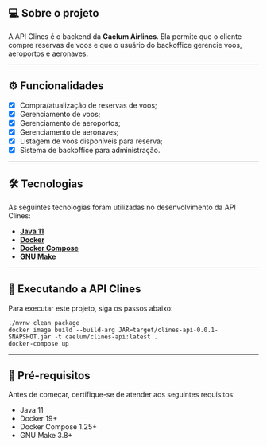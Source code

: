 ## 💻 Sobre o projeto

A API Clines é o backend da **Caelum Airlines**. Ela permite que o cliente compre reservas de voos e que o usuário do backoffice gerencie voos, aeroportos e aeronaves.

---

## ⚙️ Funcionalidades

- [x] Compra/atualização de reservas de voos;
- [x] Gerenciamento de voos;
- [x] Gerenciamento de aeroportos;
- [x] Gerenciamento de aeronaves;
- [x] Listagem de voos disponíveis para reserva;
- [x] Sistema de backoffice para administração.

---

## 🛠 Tecnologias

As seguintes tecnologias foram utilizadas no desenvolvimento da API Clines:

- **[Java 11](https://www.oracle.com/java)**
- **[Docker](https://www.docker.com)**
- **[Docker Compose](https://docs.docker.com/compose)**
- **[GNU Make](https://www.gnu.org/software/make)**

---

## 🚀 Executando a API Clines

Para executar este projeto, siga os passos abaixo:

```shell script
./mvnw clean package
docker image build --build-arg JAR=target/clines-api-0.0.1-SNAPSHOT.jar -t caelum/clines-api:latest .
docker-compose up
```

---

## 📑 Pré-requisitos

Antes de começar, certifique-se de atender aos seguintes requisitos:

* Java 11 
* Docker 19+
* Docker Compose 1.25+
* GNU Make 3.8+ 
